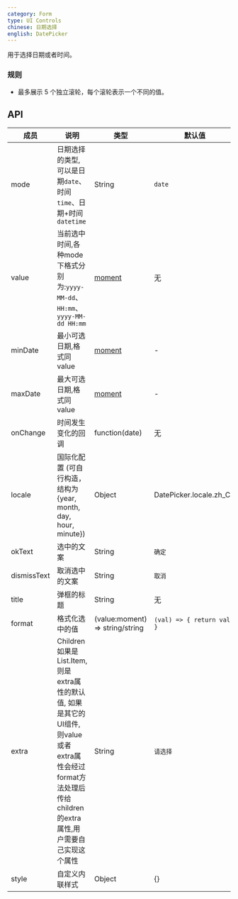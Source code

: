 ```yaml
---
category: Form
type: UI Controls
chinese: 日期选择
english: DatePicker
---
```


用于选择日期或者时间。

### 规则
- 最多展示 5 个独立滚轮，每个滚轮表示一个不同的值。


## API

| 成员        | 说明           | 类型       | 默认值       |
|------------|----------------|-----------|--------------|
| mode  | 日期选择的类型,可以是日期`date`、时间`time`、日期+时间`datetime` | String | `date`  |
| value | 当前选中时间,各种mode下格式分别为:`yyyy-MM-dd`、`HH:mm`、`yyyy-MM-dd HH:mm` | [moment](http://momentjs.com/) | 无 |
| minDate   | 最小可选日期,格式同value | [moment](http://momentjs.com/)  |  -  |
| maxDate   | 最大可选日期,格式同value | [moment](http://momentjs.com/)  |  -  |
| onChange   | 时间发生变化的回调  | function(date) |  无  |
| locale   | 国际化配置 (可自行构造，结构为 {year, month, day, hour, minute})	 | Object  | DatePicker.locale.zh_CN |
| okText   | 选中的文案 | String |  `确定`  |
| dismissText  | 取消选中的文案 | String |  `取消`  |
| title  | 弹框的标题 | String |  无  |
| format  | 格式化选中的值 | (value:moment) => string/string | `(val) => { return val; }`  |
| extra   | Children如果是List.Item,则是extra属性的默认值, 如果是其它的UI组件,则value或者extra属性会经过format方法处理后传给children的extra属性,用户需要自己实现这个属性 | String  |  `请选择`  |
| style   | 自定义内联样式 | Object |  {}  |
